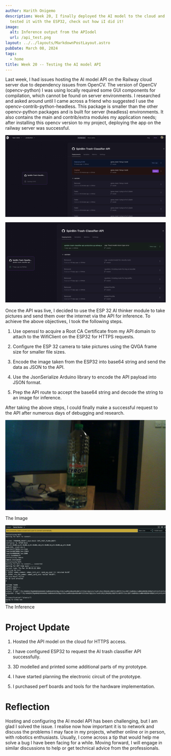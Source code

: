 ```yaml
---
author: Harith Onigemo
description: Week 20, I finally deployed the AI model to the cloud and
  tested it with the ESP32, check out how iI did it!
image:
  alt: Inference output from the APIodel
  url: /api_test.png
layout: ../../layouts/MarkdownPostLayout.astro
pubDate: March 08, 2024
tags:
  - home
title: Week 20 -- Testing the AI model API
---
```


Last week, I had issues hosting the AI model API on the Railway cloud
server due to dependency issues from OpenCV. The version of OpenCV
(opencv-python) I was using locally required some GUI components for
compilation, which cannot be found on server environments. I researched
and asked around until I came across a friend who suggested I use the
opencv-contrib-python-headless. This package is smaller than the other
opencv-python packages and is built for server (headless) environments.
It also contains the main and contrib/extra modules my application
needs; after installing this opencv version to my project, deploying the
app on the railway server was successful.

![](../../../public/week20/media/image1.png)

![](../../../public/week20/media/image2.png)

Once the API was live, I decided to use the ESP 32 AI thinker module to
take pictures and send them over the internet via the API for inference.
To achieve the above objectives, I took the following steps.

1.  Use openssl to acquire a Root CA Certificate from my API domain to
    attach to the WifiClient on the ESP32 for HTTPS requests.

2.  Configure the ESP 32 camera to take pictures using the QVGA frame
    size for smaller file sizes.

3.  Encode the image taken from the ESP32 into base64 string and send
    the data as JSON to the API.

4.  Use the JsonSerialize Arduino library to encode the API payload into
    JSON format.

5.  Prep the API route to accept the base64 string and decode the string
    to an image for inference.

After taking the above steps, I could finally make a successful request
to the API after numerous days of debugging and research.

![](../../../public/week20/media/image3.png)

The Image

![](../../../public/week20/media/image4.png)
The Inference

# Project Update

1.  Hosted the API model on the cloud for HTTPS access.

2.  I have configured ESP32 to request the AI trash classifier API
    successfully.

3.  3D modelled and printed some additional parts of my prototype.

4.  I have started planning the electronic circuit of the prototype.

5.  I purchased perf boards and tools for the hardware implementation.

# Reflection

Hosting and configuring the AI model API has been challenging, but I am
glad I solved the issue. I realise now how important it is to network
and discuss the problems I may face in my projects, whether online or in
person, with robotics enthusiasts. Usually, I come across a tip that
would help me solve a bug I have been facing for a while. Moving
forward, I will engage in similar discussions to help or get technical
advice from the professionals.
